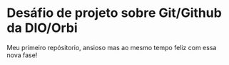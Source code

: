 # Desáfio de projeto sobre Git/Github da DIO/Orbi
Meu primeiro repósitorio, ansioso mas ao mesmo tempo feliz com essa nova fase!
